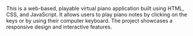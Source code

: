 This is a web-based, playable virtual piano application built using HTML, CSS, and JavaScript.
It allows users to play piano notes by clicking on the keys or by using their computer keyboard. 
The project showcases a responsive design and interactive features.
